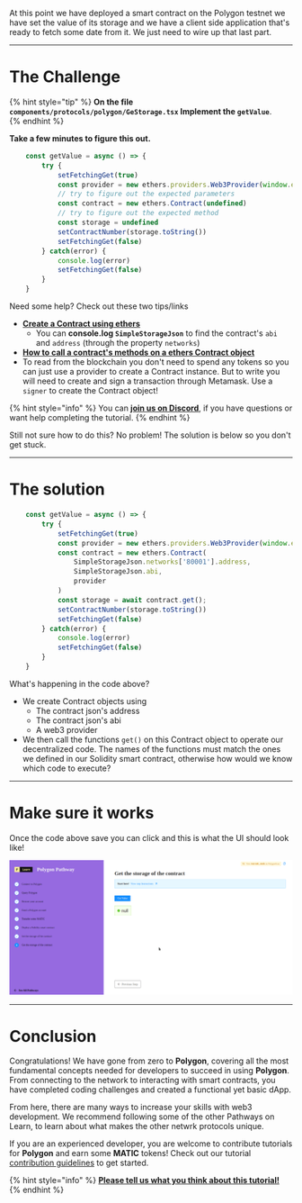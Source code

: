 At this point we have deployed a smart contract on the Polygon testnet we have set the value of its storage and we have a client side application that's ready to fetch some date from it. We just need to wire up that last part.

-------------------------------------

# The Challenge

{% hint style="tip" %}
**On the file `components/protocols/polygon/GeStorage.tsx` Implement the `getValue`**.    
{% endhint %}

**Take a few minutes to figure this out.**

```typescript
    const getValue = async () => {
        try {
            setFetchingGet(true)        
            const provider = new ethers.providers.Web3Provider(window.ethereum)
		    // try to figure out the expected parameters
            const contract = new ethers.Contract(undefined)
			// try to figure out the expected method 
            const storage = undefined
            setContractNumber(storage.toString())
            setFetchingGet(false)
        } catch(error) {
            console.log(error)
            setFetchingGet(false)
        }
    }
```

Need some help? Check out these two tips/links  
* [**Create a Contract using ethers**](https://docs.ethers.io/v5/api/contract/contract/#Contract--creating) 
	* You can **console.log `SimpleStorageJson`** to find the contract's `abi` and `address` (through the property `networks`)  
* [**How to call a contract's methods on a ethers Contract object**](https://docs.ethers.io/v5/api/contract/contract/#Contract-functionsCall)  
* To read from the blockchain you don't need to spend any tokens so you can just use a provider to create a Contract instance. But to write you will need to create and sign a transaction through Metamask. Use a `signer` to create the Contract object!

{% hint style="info" %}
You can [**join us on Discord**](https://discord.gg/fszyM7K), if you have questions or want help completing the tutorial.
{% endhint %}

Still not sure how to do this? No problem! The solution is below so you don't get stuck.

-------------------------------------

# The solution

```typescript
    const getValue = async () => {
        try {
            setFetchingGet(true)        
            const provider = new ethers.providers.Web3Provider(window.ethereum)
            const contract = new ethers.Contract(
                SimpleStorageJson.networks['80001'].address,
                SimpleStorageJson.abi,
                provider
            )
            const storage = await contract.get();
            setContractNumber(storage.toString())
            setFetchingGet(false)
        } catch(error) {
            console.log(error)
            setFetchingGet(false)
        }
    }
```

What's happening in the code above?

* We create Contract objects using
  * The contract json's address
  * The contract json's abi
  * A web3 provider
* We then call the functions `get()` on this Contract object to operate our decentralized code. The names of the functions must match the ones we defined in our Solidity smart contract, otherwise how would we know which code to execute? 

-----------------------------

# Make sure it works

Once the code above save you can click and this is what the UI should look like!

![](../../../.gitbook/assets/polygon-getter-v2.gif)

-------------------------------------

# Conclusion

Congratulations! We have gone from zero to **Polygon**, covering all the most fundamental concepts needed for developers to succeed in using **Polygon**. From connecting to the network to interacting with smart contracts, you have completed coding challenges and created a functional yet basic dApp.   

From here, there are many ways to increase your skills with web3 development. We recommend following some of the other Pathways on Learn, to learn about what makes the other netwrk protocols unique.

If you are an experienced developer, you are welcome to contribute tutorials for **Polygon** and earn some **MATIC** tokens! Check out our tutorial [contribution guidelines](../../../other/tutorial-guidelines/) to get started.

{% hint style="info" %}
[**Please tell us what you think about this tutorial!**](https://docs.google.com/forms/d/e/1FAIpQLSc9taxobvDSdXprMEFhCXgfcwS_oA-lu-nbQdYEW6c57Ie6qg/viewform?usp=sf_link)
{% endhint %}
